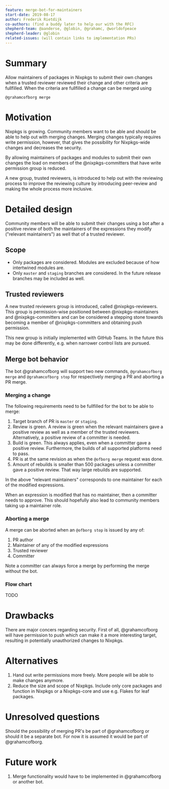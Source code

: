 ```yaml
---
feature: merge-bot-for-maintainers
start-date: 2019-08-17
author: Frederik Rietdijk
co-authors: (find a buddy later to help our with the RFC)
shepherd-team: @aanderse, @globin, @grahamc, @worldofpeace
shepherd-leader: @globin
related-issues: (will contain links to implementation PRs)
---
```


# Summary
[summary]: #summary

Allow maintainers of packages in Nixpkgs to submit their own changes
when a trusted reviewer reviewed their change and other criteria are fullfilled.
When the criteria are fullfilled a change can be merged using

    @grahamcofborg merge

# Motivation
[motivation]: #motivation

Nixpkgs is growing. Community members want to be able and should be able to help out
with merging changes. Merging changes typically requires write permission, however,
that gives the possibility for Nixpkgs-wide changes and decreases the security.

By allowing maintainers of packages and modules to submit their own changes the
load on members of the @nixpkgs-committers that have write permission group is
reduced.

A new group, trusted reviewers, is introduced to help out with the reviewing
process to improve the reviewing culture by introducing peer-review and making
the whole process more inclusive.

# Detailed design
[design]: #detailed-design

Community members will be able to submit their changes using a bot after a
positive review of both the maintainers of the expressions they modify
("relevant maintainers") as well that of a trusted reviewer.

## Scope

- Only packages are considered. Modules are excluded because of how intertwined modules are.
- Only `master` and `staging` branches are considered. In the future release branches may be included as well.

## Trusted reviewers

A new trusted reviewers group is introduced, called @nixpkgs-reviewers. This
group is permission-wise positioned between @nixpkgs-maintainers and
@nixpkgs-committers and can be considered a stepping stone towards becoming a
member of @nixpkgs-committers and obtaining push permission.

This new group is initially implemented with GitHub Teams. In the future this
may be done differently, e.g. when narrower control lists are pursued.

## Merge bot behavior

The bot @grahamcofborg will support two new commands, `@grahamcofborg merge` and
`@grahamcofborg stop` for respectively merging a PR and aborting a PR merge.

### Merging a change

The following requirements need to be fullfilled for the bot to be able to merge:
1. Target branch of PR is `master` or `staging`.
2. Review is green. A review is green when the relevant maintainers gave a positive review as well as a member of the trusted reviewers. Alternatively, a positive review of a committer is needed.
3. Build is green. This always applies, even when a committer gave a positive review. Furthermore, the builds of all supported platforms need to pass.
4. PR is at the same revision as when the `@ofborg merge` request was done.
5. Amount of rebuilds is smaller than 500 packages unless a committer gave a positive review. That way large rebuilds are supported.

In the above "relevant maintainers" corresponds to one maintainer for each of
the modified expressions.

When an expression is modified that has no maintainer, then a committer needs to
approve. This should hopefully also lead to community members taking up a maintainer
role.

### Aborting a merge

A merge can be aborted when an `@ofborg stop` is issued by any of:
1. PR author
2. Maintainer of any of the modified expressions
3. Trusted reviewer
4. Committer

Note a committer can always force a merge by performing the merge without the bot.

### Flow chart

TODO

# Drawbacks
[drawbacks]: #drawbacks

There are major concers regarding security. First of all, @grahamcofborg will
have permission to push which can make it a more interesting target, resulting
in potentially unauthorized changes to Nixpkgs.


# Alternatives
[alternatives]: #alternatives

1. Hand out write permissions more freely. More people will be able to make changes anymore.
2. Reduce the size and scope of Nixpkgs. Include only core packages and function in Nixpkgs or
a Nixpkgs-core and use e.g. Flakes for leaf packages.

# Unresolved questions
[unresolved]: #unresolved-questions

Should the possibility of merging PR's be part of @grahamcofborg or should it be a
separate bot. For now it is assumed it would be part of @grahamcofborg.

# Future work
[future]: #future-work

1. Merge functionality would have to be implemented in @grahamcofborg or another bot.
